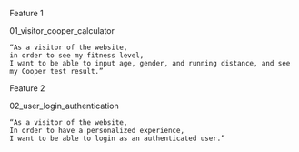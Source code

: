 Feature 1

01_visitor_cooper_calculator

```
“As a visitor of the website,
in order to see my fitness level,
I want to be able to input age, gender, and running distance, and see my Cooper test result.”
```

Feature 2

02_user_login_authentication

```
“As a visitor of the website,
In order to have a personalized experience,
I want to be able to login as an authenticated user.”
```